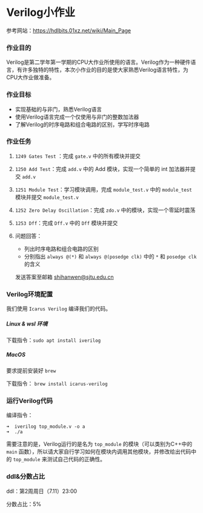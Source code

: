 # Verilog小作业

参考网站：https://hdlbits.01xz.net/wiki/Main_Page

### 作业目的

Verilog是第二学年第一学期的CPU大作业所使用的语言。Verilog作为一种硬件语言，有许多独特的特性，本次小作业的目的是使大家熟悉Verilog语言特性，为CPU大作业做准备。

### 作业目标

- 实现基础的与非门，熟悉Verilog语言
- 使用Verilog语言完成一个仅使用与非门的整数加法器
- 了解Verilog的时序电路和组合电路的区别，学写时序电路

### 作业任务

1. `1249 Gates Test` ：完成 `gate.v` 中的所有模块并提交

2. `1250 Add Test`：完成 `add.v` 中的 Add 模块，实现一个简单的 int 加法器并提交 `add.v`

3. `1251 Module Test`：学习模块调用，完成 `module_test.v` 中的 `module_test` 模块并提交 `module_test.v`

4. `1252 Zero Delay Oscillation`：完成 `zdo.v` 中的模块，实现一个零延时震荡

5. `1253 Dff`：完成 `Dff.v` 中的 `Dff` 模块并提交

6. 问题回答：

   - 列出时序电路和组合电路的区别
   - 分别指出 `always @(*)` 和 `always @(posedge clk)` 中的 `*` 和 `posedge clk` 的含义

   发送答案至邮箱 shihanwen@sjtu.edu.cn

### Verilog环境配置

我们使用 `Icarus Verilog` 编译我们的代码。

##### Linux & wsl 环境

下载指令：`sudo apt install iverilog`

##### MacOS

要求提前安装好 `brew`

下载指令： `brew install icarus-verilog`

### 运行Verilog代码

编译指令：

```
➜  iverilog top_module.v -o a
➜  ./a
```

需要注意的是，Verilog运行的是名为 `top_module` 的模块（可以类别为C++中的 `main` 函数），所以请大家自行学习如何在模块内调用其他模块，并修改给出代码中的 `top_module` 来测试自己代码的正确性。

### ddl&分数占比

ddl：第2周周日（7.11）23:00

分数占比：5%